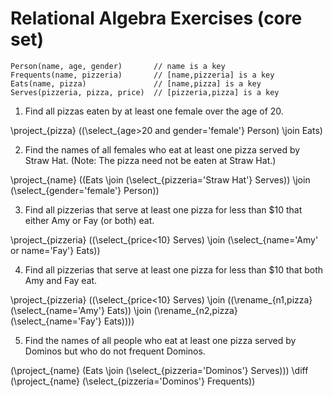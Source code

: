 # Relational Algebra Exercises (core set)

    Person(name, age, gender)       // name is a key
    Frequents(name, pizzeria)       // [name,pizzeria] is a key
    Eats(name, pizza)               // [name,pizza] is a key
    Serves(pizzeria, pizza, price)  // [pizzeria,pizza] is a key

1.  Find all pizzas eaten by at least one female over the age of 20.

\project_{pizza} ((\select_{age>20 and gender='female'} Person) \join Eats)

2.  Find the names of all females who eat at least one pizza served by Straw Hat. (Note: The pizza need not be eaten at Straw Hat.)

\project_{name} ((Eats \join (\select_{pizzeria='Straw Hat'} Serves)) \join (\select_{gender='female'} Person))

3.  Find all pizzerias that serve at least one pizza for less than $10 that either Amy or Fay (or both) eat.

\project_{pizzeria} ((\select_{price<10} Serves) \join (\select_{name='Amy' or name='Fay'} Eats))

4.  Find all pizzerias that serve at least one pizza for less than $10 that both Amy and Fay eat.

\project_{pizzeria} ((\select_{price<10} Serves) \join ((\rename_{n1,pizza} (\select_{name='Amy'} Eats)) \join (\rename_{n2,pizza} (\select_{name='Fay'} Eats))))

5.  Find the names of all people who eat at least one pizza served by Dominos but who do not frequent Dominos.

(\project_{name} (Eats \join (\select_{pizzeria='Dominos'} Serves))) \diff (\project_{name} (\select_{pizzeria='Dominos'} Frequents))
